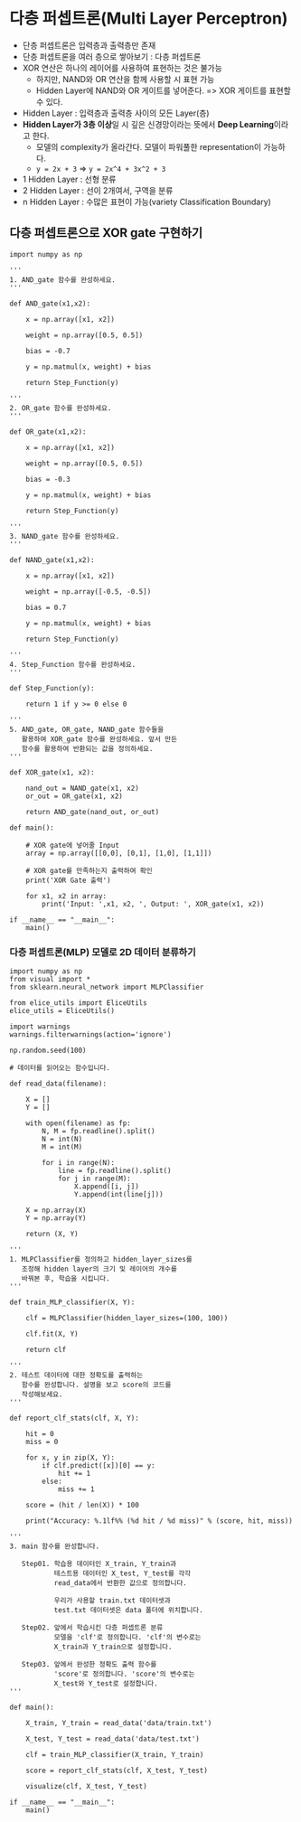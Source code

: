 # 다층 퍼셉트론(Multi Layer Perceptron)

- 단층 퍼셉트론은 입력층과 출력층만 존재
- 단층 퍼셉트론을 여러 층으로 쌓아보기 : 다층 퍼셉트론
- XOR 연산은 하나의 레이어를 사용하여 표현하는 것은 불가능
    - 하지만, NAND와 OR 연산을 함께 사용할 시 표현 가능
    - Hidden Layer에 NAND와 OR 게이트를 넣어준다. => XOR 게이트를 표현할 수 있다.
- Hidden Layer : 입력층과 출력층 사이의 모든 Layer(층)
- **Hidden Layer가 3층 이상**일 시 깊은 신경망이라는 뜻에서 **Deep Learning**이라고 한다.
    - 모델의 complexity가 올라간다. 모델이 파워풀한 representation이 가능하다. 
    - `y = 2x + 3` => `y = 2x^4 + 3x^2 + 3`
- 1 Hidden Layer : 선형 분류
- 2 Hidden Layer : 선이 2개여서, 구역을 분류
- n Hidden Layer : 수많은 표현이 가능(variety Classification Boundary)

## 다층 퍼셉트론으로 XOR gate 구현하기

```
import numpy as np

'''
1. AND_gate 함수를 완성하세요. 
'''

def AND_gate(x1,x2):
    
    x = np.array([x1, x2])
    
    weight = np.array([0.5, 0.5])
    
    bias = -0.7
    
    y = np.matmul(x, weight) + bias
    
    return Step_Function(y) 

'''
2. OR_gate 함수를 완성하세요.
'''

def OR_gate(x1,x2):
    
    x = np.array([x1, x2])
    
    weight = np.array([0.5, 0.5])
    
    bias = -0.3
    
    y = np.matmul(x, weight) + bias
    
    return Step_Function(y) 

'''
3. NAND_gate 함수를 완성하세요.
'''

def NAND_gate(x1,x2):
    
    x = np.array([x1, x2])
    
    weight = np.array([-0.5, -0.5])
    
    bias = 0.7
    
    y = np.matmul(x, weight) + bias
    
    return Step_Function(y) 

'''
4. Step_Function 함수를 완성하세요.
'''

def Step_Function(y):
    
    return 1 if y >= 0 else 0

'''
5. AND_gate, OR_gate, NAND_gate 함수들을
   활용하여 XOR_gate 함수를 완성하세요. 앞서 만든
   함수를 활용하여 반환되는 값을 정의하세요.
'''

def XOR_gate(x1, x2):
    
    nand_out = NAND_gate(x1, x2)
    or_out = OR_gate(x1, x2)

    return AND_gate(nand_out, or_out)
    
def main():
    
    # XOR gate에 넣어줄 Input
    array = np.array([[0,0], [0,1], [1,0], [1,1]])
    
    # XOR gate를 만족하는지 출력하여 확인
    print('XOR Gate 출력')
    
    for x1, x2 in array:
        print('Input: ',x1, x2, ', Output: ', XOR_gate(x1, x2))

if __name__ == "__main__":
    main()
```

### 다층 퍼셉트론(MLP) 모델로 2D 데이터 분류하기

```
import numpy as np
from visual import *
from sklearn.neural_network import MLPClassifier

from elice_utils import EliceUtils
elice_utils = EliceUtils()

import warnings
warnings.filterwarnings(action='ignore')

np.random.seed(100)
    
# 데이터를 읽어오는 함수입니다.
    
def read_data(filename):
    
    X = []
    Y = []
    
    with open(filename) as fp:
        N, M = fp.readline().split()
        N = int(N)
        M = int(M)
        
        for i in range(N):
            line = fp.readline().split()
            for j in range(M):
                X.append([i, j])
                Y.append(int(line[j]))
    
    X = np.array(X)
    Y = np.array(Y)
    
    return (X, Y)

'''
1. MLPClassifier를 정의하고 hidden_layer_sizes를
   조정해 hidden layer의 크기 및 레이어의 개수를
   바꿔본 후, 학습을 시킵니다.
'''

def train_MLP_classifier(X, Y):
    
    clf = MLPClassifier(hidden_layer_sizes=(100, 100))
    
    clf.fit(X, Y)
    
    return clf

'''
2. 테스트 데이터에 대한 정확도를 출력하는 
   함수를 완성합니다. 설명을 보고 score의 코드를
   작성해보세요.
'''

def report_clf_stats(clf, X, Y):
    
    hit = 0
    miss = 0
    
    for x, y in zip(X, Y):
        if clf.predict([x])[0] == y:
            hit += 1
        else:
            miss += 1
    
    score = (hit / len(X)) * 100
    
    print("Accuracy: %.1lf%% (%d hit / %d miss)" % (score, hit, miss))

'''
3. main 함수를 완성합니다.

   Step01. 학습용 데이터인 X_train, Y_train과
           테스트용 데이터인 X_test, Y_test를 각각
           read_data에서 반환한 값으로 정의합니다. 
           
           우리가 사용할 train.txt 데이터셋과
           test.txt 데이터셋은 data 폴더에 위치합니다.
           
   Step02. 앞에서 학습시킨 다층 퍼셉트론 분류 
           모델을 'clf'로 정의합니다. 'clf'의 변수로는
           X_train과 Y_train으로 설정합니다.
           
   Step03. 앞에서 완성한 정확도 출력 함수를
           'score'로 정의합니다. 'score'의 변수로는
           X_test와 Y_test로 설정합니다.
'''

def main():
    
    X_train, Y_train = read_data('data/train.txt')
    
    X_test, Y_test = read_data('data/test.txt')
    
    clf = train_MLP_classifier(X_train, Y_train)
    
    score = report_clf_stats(clf, X_test, Y_test)
    
    visualize(clf, X_test, Y_test)

if __name__ == "__main__":
    main()
```
